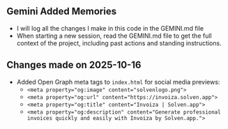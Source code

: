 ## Gemini Added Memories
- I will log all the changes I make in this code in the GEMINI.md file
- When starting a new session, read the GEMINI.md file to get the full context of the project, including past actions and standing instructions.

## Changes made on 2025-10-16
- Added Open Graph meta tags to `index.html` for social media previews:
    - `<meta property="og:image" content="solvenlogo.png">`
    - `<meta property="og:url" content="https://invoiza.solven.app">`
    - `<meta property="og:title" content="Invoiza | Solven.app">`
    - `<meta property="og:description" content="Generate professional invoices quickly and easily with Invoiza by Solven.app.">`
